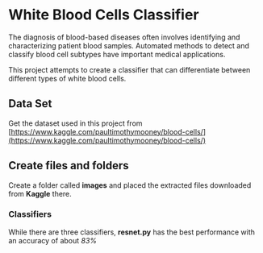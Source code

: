# White Blood Cells Classifier

The diagnosis of blood-based diseases often involves identifying and characterizing patient blood samples. Automated methods to detect and classify blood cell subtypes have important medical applications.

This project attempts to create a classifier that can differentiate between different types of white blood cells.



## Data Set

Get the dataset used in this project from [https://www.kaggle.com/paultimothymooney/blood-cells/](https://www.kaggle.com/paultimothymooney/blood-cells/)

## Create files and folders

Create a folder called  **images** and placed the extracted files downloaded from **Kaggle** there.


### Classifiers
While there are three classifiers, **resnet.py** has the best performance with an accuracy of about *83%*